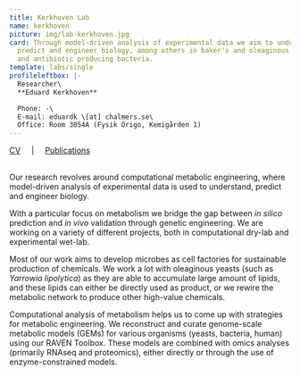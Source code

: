 ```yaml
---
title: Kerkhoven Lab
name: kerkhoven
picture: img/lab-kerkhoven.jpg
card: Through model-driven analysis of experimental data we aim to understand,
  predict and engineer biology, among others in baker's and oleaginous yeasts
  and antibiotic producing bacteria.
template: labs/single
profileleftbox: |-
  Researcher\
  **Eduard Kerkhoven**

  Phone: -\
  E-mail: eduardk \[at] chalmers.se\
  Office: Room 3054A (Fysik Origo, Kemigården 1)
---
```

[CV](/img/cv_ejk2006.pdf) &nbsp;&nbsp;&nbsp;&nbsp;|&nbsp;&nbsp;&nbsp;&nbsp; [Publications](/img/pub_ejk2006.pdf) <br/><br/>  



Our research revolves around computational metabolic engineering, where model-driven analysis of experimental data is used to understand, predict and engineer biology.

With a particular focus on metabolism we bridge the gap between *in silico* prediction and *in vivo* validation through genetic engineering. We are working on a variety of different projects, both in computational dry-lab and experimental wet-lab.

Most of our work aims to develop microbes as cell factories for sustainable production of chemicals. We work a lot with oleaginous yeasts (such as *Yarrowia lipolytica*) as they are able to accumulate large amount of lipids, and these lipids can either be directly used as product, or we rewire the metabolic network to produce other high-value chemicals.

Computational analysis of metabolism helps us to come up with strategies for metabolic engineering. We reconstruct and curate genome-scale metabolic models (GEMs) for various organisms (yeasts, bacteria, human) using our RAVEN Toolbox. These models are combined with omics analyses (primarily RNAseq and proteomics), either directly or through the use of enzyme-constrained models.
